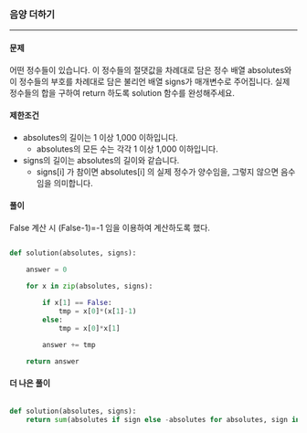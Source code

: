 ### 음양 더하기 ###

<hr>

#### 문제 ####
어떤 정수들이 있습니다. 이 정수들의 절댓값을 차례대로 담은 정수 배열 absolutes와 이 정수들의 부호를 차례대로 담은 불리언 배열 signs가 매개변수로 주어집니다. 실제 정수들의 합을 구하여 return 하도록 solution 함수를 완성해주세요.

#### 제한조건 ####
- absolutes의 길이는 1 이상 1,000 이하입니다.
  - absolutes의 모든 수는 각각 1 이상 1,000 이하입니다.
- signs의 길이는 absolutes의 길이와 같습니다.
  - signs[i] 가 참이면 absolutes[i] 의 실제 정수가 양수임을, 그렇지 않으면 음수임을 의미합니다.

#### 풀이 ####
False 계산 시 (False-1)=-1 임을 이용하여 계산하도록 했다.

```py

def solution(absolutes, signs):

    answer = 0

    for x in zip(absolutes, signs):
        
        if x[1] == False:
            tmp = x[0]*(x[1]-1)
        else:
            tmp = x[0]*x[1]

        answer += tmp

    return answer

```

#### 더 나은 풀이 ####

```py

def solution(absolutes, signs):
    return sum(absolutes if sign else -absolutes for absolutes, sign in zip(absolutes, signs))

```